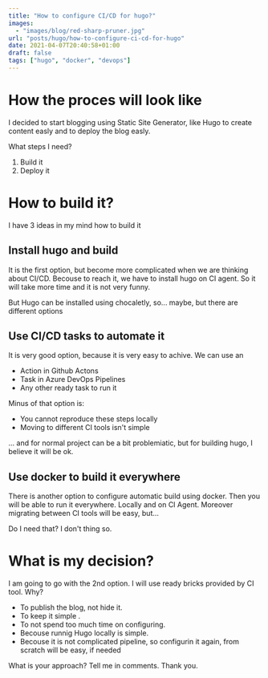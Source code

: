 ```yaml
---
title: "How to configure CI/CD for hugo?"
images:
  - "images/blog/red-sharp-pruner.jpg"
url: "posts/hugo/how-to-configure-ci-cd-for-hugo"
date: 2021-04-07T20:40:58+01:00
draft: false
tags: ["hugo", "docker", "devops"]
---
```


# How the proces will look like
I decided to start blogging using Static Site Generator, like Hugo to create content easly and to deploy the blog easly.

What steps I need?
1. Build it
1. Deploy it

# How to build it?
I have 3 ideas in my mind how to build it

## Install hugo and build
It is the first option, but become more complicated when we are thinking about CI/CD. Becouse to reach it, we have to install hugo on CI agent. So it will take more time and it is not very funny. 

But Hugo can be installed using chocaletly, so... maybe, but there are different options

## Use CI/CD tasks to automate it
It is very good option, because it is very easy to achive. We can use an 
* Action in Github Actons
* Task in Azure DevOps Pipelines
* Any other ready task to run it

Minus of that option is: 
* You cannot reproduce these steps locally 
* Moving to different CI tools isn't simple

... and for normal project can be a bit problemiatic, but for building hugo, I believe it will be ok.

## Use docker to build it everywhere
There is another option to configure automatic build using docker. Then you will be able to run it everywhere. Locally and on CI Agent. Moreover migrating between CI tools will be easy, but... 

Do I need that? I don't thing so.

# What is my decision?
I am going to go with the 2nd option. I will use ready bricks provided by CI tool. Why?

* To publish the blog, not hide it.
* To keep it simple .
* To not spend too much time on configuring.
* Becouse runnig Hugo locally is simple.
* Becouse it is not complicated pipeline, so configurin it again, from scratch will be easy, if needed

What is your approach? Tell me in comments. Thank you.

